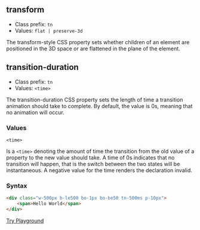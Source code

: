 ## transform
- Class prefix: `tn`
- Values: `flat | preserve-3d`

The transform-style CSS property sets whether children of an element are positioned in the 3D space or are flattened in the plane of the element.

## transition-duration
- Class prefix: `tn`
- Values: `<time>`

The transition-duration CSS property sets the length of time a transition animation should take to complete. By default, the value is 0s, meaning that no animation will occur.

### Values

`<time>`

Is a `<time>` denoting the amount of time the transition from the old value of a property to the new value should take. A time of 0s indicates that no transition will happen, that is the switch between the two states will be instantaneous. A negative value for the time renders the declaration invalid.

### Syntax

```html
<div class="w-500px b-le500 bo-1px bo-be50 tn-500ms p-10px">
    <span>Hello World</span>
</div>
```
[Try Playground](../../../demo)
